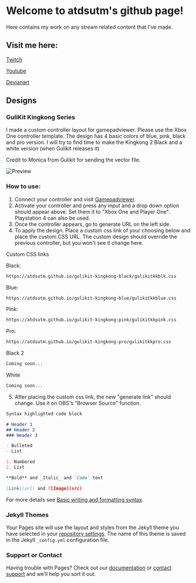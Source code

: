 # Welcome to atdsutm's github page!

Here contains my work on any stream related content that I've made.

## Visit me here:

[Twitch](https://www.twitch.tv/atdsutm)

[Youtube](https://www.youtube.com/user/atdsutm)

[Devianart](https://www.deviantart.com/atdsutm/about)

## Designs

### GuliKit Kingkong Series

I made a custom controller layout for gamepadviewer. Please use the Xbox One controller template.
The design has 4 basic colors of blue, pink, black and pro version. I will try to find time to make the Kingkong 2 Black and a white version (when Gulikit releases it)

Credit to Monica from Gulikit for sending the vector file.


![Preview](https://atdsutm.github.io/Controller%20Preview.gif)



### How to use:
1. Connect your controller and visit [Gamepadviewer](https://gamepadviewer.com/#).
2. Activate your controller and press any input and a drop down option should appear above. Set them it to "Xbox One and Player One". Playstation 4 can also be used.
3. Once the controller appears, go to generate URL on the left side. 
4. To apply the design. Place a custom css link of your choosing below and place the custom CSS URL. The custom design should override the previous controller, but you won't see it change here.

Custom CSS links

Black:
```markdown
https://atdsutm.github.io/gulikit-kingkong-black/gulikitkkblk.css
```
Blue:
```markdown
https://atdsutm.github.io/gulikit-kingkong-blue/gulikitkkblue.css
```
Pink:
```markdown
https://atdsutm.github.io/gulikit-kingkong-pink/gulikitkkpink.css
```
Pro:
```markdown
https://atdsutm.github.io/gulikit-kingkong-pro/gulikitkkpro.css
```

Black 2
```markdown
Coming soon...
```

White
```markdown
Coming soon...
```

5. After placing the custom css link, the new "generate link" should change. Use it on OBS's "Browser Source" function.


```markdown
Syntax highlighted code block

# Header 1
## Header 2
### Header 3

- Bulleted
- List

1. Numbered
2. List

**Bold** and _Italic_ and `Code` text

[Link](url) and ![Image](src)
```

For more details see [Basic writing and formatting syntax](https://docs.github.com/en/github/writing-on-github/getting-started-with-writing-and-formatting-on-github/basic-writing-and-formatting-syntax).

### Jekyll Themes

Your Pages site will use the layout and styles from the Jekyll theme you have selected in your [repository settings](https://github.com/atdsutm/atdsutm.github.io/settings/pages). The name of this theme is saved in the Jekyll `_config.yml` configuration file.

### Support or Contact

Having trouble with Pages? Check out our [documentation](https://docs.github.com/categories/github-pages-basics/) or [contact support](https://support.github.com/contact) and we’ll help you sort it out.
